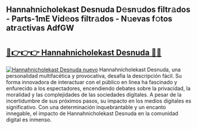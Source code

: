 ## Hannahnicholekast Desnuda D𝚎sn𝚞dos filtr𝚊dos - Parts-1mE Vid𝚎os filtr𝚊dos - N𝚞evas f𝚘tos atr𝚊ctivas AdfGW

# <h2><a href="http://mb13msk.tromn.icu/?c=Hannahnicholekast+Desnuda">🔗👉👉👉 Hannahnicholekast Desnuda 🔗🔗</a></h2>

[![Hannahnicholekast Desnuda nuevo](https://i.imgur.com/pEAQMta.gif)](http://mb13msk.tromn.icu/?c=Hannahnicholekast+Desnuda)
Hannahnicholekast Desnuda, una personalidad multifacética y provocativa, desafía la descripción fácil. Su forma innovadora de interactuar con el público en línea ha fascinado y enfurecido a los espectadores, encendiendo debates sobre la privacidad, la moralidad y las complejidades de las sociedades digitales. A pesar de la incertidumbre de sus próximos pasos, su impacto en los medios digitales es significativo. Con una determinación inquebrantable y un encanto innegable, el impacto de Hannahnicholekast Desnuda en la comunidad digital es inmenso.
